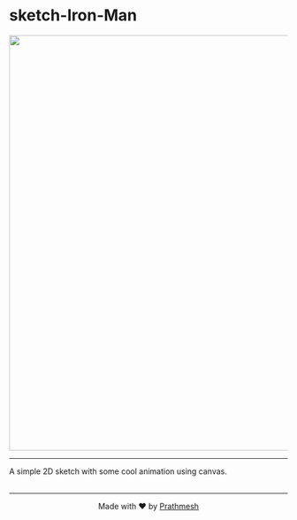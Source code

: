 # sketch-Iron-Man
<p align="center"><img src="https://media.giphy.com/media/ipXEKHr5tx6T0w4EXF/giphy.gif" width="750" ></p>
<hr>
A simple 2D sketch with some cool animation using canvas.
<br>
<br>
<hr>
<p align="center"> Made with ❤️ by <a href="https://github.com/prathmeshkhandelwal1">Prathmesh</a></p>
